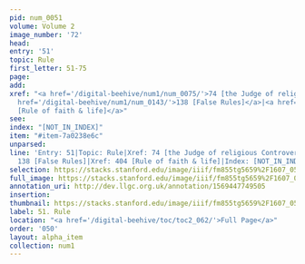 ```yaml
---
pid: num_0051
volume: Volume 2
image_number: '72'
head: 
entry: '51'
topic: Rule
first_letter: 51-75
page: 
add: 
xref: "<a href='/digital-beehive/num1/num_0075/'>74 [the Judge of religious Controversies]</a>|<a
  href='/digital-beehive/num1/num_0143/'>138 [False Rules]</a>|<a href='/digital-beehive/num2/num_0494/'>404
  [Rule of faith & life]</a>"
see: 
index: "[NOT_IN_INDEX]"
item: "#item-7a0238e6c"
unparsed: 
line: 'Entry: 51|Topic: Rule|Xref: 74 [the Judge of religious Controversies]|Xref:
  138 [False Rules]|Xref: 404 [Rule of faith & life]|Index: [NOT_IN_INDEX]|#item-7a0238e6c'
selection: https://stacks.stanford.edu/image/iiif/fm855tg5659%2F1607_0539/725,219,3108,705/full/0/default.jpg
full_image: https://stacks.stanford.edu/image/iiif/fm855tg5659%2F1607_0539/full/full/0/default.jpg
annotation_uri: http://dev.llgc.org.uk/annotation/1569447749505
insertion: 
thumbnail: https://stacks.stanford.edu/image/iiif/fm855tg5659%2F1607_0539/725,219,600,180/250,/0/default.jpg
label: 51. Rule
location: "<a href='/digital-beehive/toc/toc2_062/'>Full Page</a>"
order: '050'
layout: alpha_item
collection: num1
---
```

